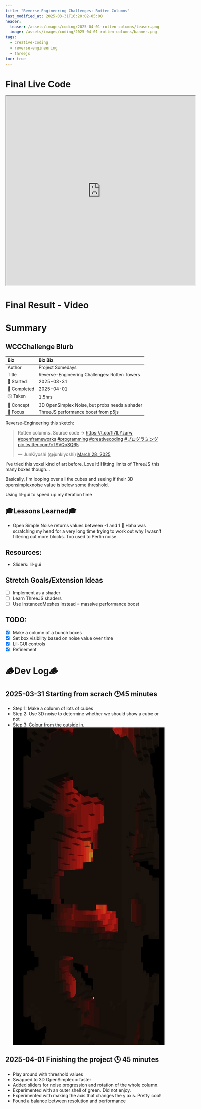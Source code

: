 ```yaml
---
title: "Reverse-Engineering Challenges: Rotten Columns"
last_modified_at: 2025-03-31T16:20:02-05:00
header:
  teaser: /assets/images/coding/2025-04-01-rotten-columns/teaser.png
  image: /assets/images/coding/2025-04-01-rotten-columns/banner.png
tags:
  - creative-coding
  - reverse-engineering
  - threejs
toc: true
---
```


# Final Live Code
<iframe src="https://openprocessing.org/sketch/2598548/embed/?plusEmbedHash=fd88f134&userID=410675&plusEmbedTitle=true&show=sketch" width="600" height="600"></iframe>

# Final Result - Video
<!-- [![Watch the video](https://img.youtube.com/vi/4eS8dGd9_TI/maxresdefault.jpg)](https://youtu.be/4eS8dGd9_TI) -->

# Summary
## WCCChallenge Blurb

| Biz             | Biz Biz                               |
|:--------           | :---------                                |
| Author          | Project Somedays                      |
| Title           | Reverse-Engineering Challenges: Rotten Towers |
| 📅 Started      | 2025-03-31        |
| 📅 Completed    | 2025-04-01        |
| 🕒 Taken        | 1.5hrs                                  |
| 🤯 Concept      | 3D OpenSimplex Noise, but probs needs a shader|
| 🔎 Focus        | ThreeJS performance boost from p5js       |

Reverse-Engineering this sketch:
<blockquote class="twitter-tweet"><p lang="en" dir="ltr">Rotten columns. Source code -&gt; <a href="https://t.co/1l7ILYzarw">https://t.co/1l7ILYzarw</a> <a href="https://twitter.com/hashtag/openframeworks?src=hash&amp;ref_src=twsrc%5Etfw">#openframeworks</a> <a href="https://twitter.com/hashtag/programming?src=hash&amp;ref_src=twsrc%5Etfw">#programming</a> <a href="https://twitter.com/hashtag/creativecoding?src=hash&amp;ref_src=twsrc%5Etfw">#creativecoding</a> <a href="https://twitter.com/hashtag/%E3%83%97%E3%83%AD%E3%82%B0%E3%83%A9%E3%83%9F%E3%83%B3%E3%82%B0?src=hash&amp;ref_src=twsrc%5Etfw">#プログラミング</a> <a href="https://t.co/cTSVQoSQ65">pic.twitter.com/cTSVQoSQ65</a></p>&mdash; JunKiyoshi (@junkiyoshi) <a href="https://twitter.com/junkiyoshi/status/1905589524417351764?ref_src=twsrc%5Etfw">March 28, 2025</a></blockquote> <script async src="https://platform.twitter.com/widgets.js" charset="utf-8"></script>

I've tried this voxel kind of art before. Love it! Hitting limits of ThreeJS this many boxes though...

Basically, I'm looping over all the cubes and seeing if their 3D opensimplexnoise value is below some threshold.

Using lil-gui to speed up my iteration time

## 🎓Lessons Learned🎓
- Open Simple Noise returns values between -1 and 1 🤯 Haha was scratching my head for a very long time trying to work out why I wasn't filtering out more blocks. Too used to Perlin noise.

## Resources:
- Sliders: lil-gui

## Stretch Goals/Extension Ideas
- [ ] Implement as a shader
- [ ] Learn ThreeJS shaders
- [ ] Use InstancedMeshes instead = massive performance boost

## TODO:
 - [x] Make a column of a bunch boxes
 - [x] Set box visibility based on noise value over time
 - [x] Lil-GUI controls
 - [x] Refinement 

# 🪵Dev Log🪵

## 2025-03-31 Starting from scrach 🕒45 minutes
  - Step 1: Make a column of lots of cubes
  - Step 2: Use 3D noise to determine whether we should show a cube or not
  - Step 3: Colour from the outside in.  
  ![Progress Update](/assets/images/2025-03-31-OptimisationNeeded.jpg "Looking promising! Some optimsation needed.")

## 2025-04-01 Finishing the project 🕒 45 minutes
  - Play around with threshold values
  - Swapped to 3D OpenSimplex = faster
  - Added sliders for noise progression and rotation of the whole column.
  - Experimented with an outer shell of green. Did not enjoy.
  - Experimented with making the axis that changes the y axis. Pretty cool!
  - Found a balance between resolution and performance
